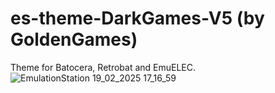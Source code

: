 # es-theme-DarkGames-V5 (by GoldenGames)
Theme for Batocera, Retrobat and EmuELEC.
![EmulationStation 19_02_2025 17_16_59](https://github.com/user-attachments/assets/11d525ba-5710-42fc-af44-d9aa7ec4542a)
